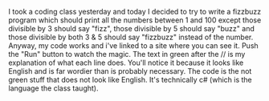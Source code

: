 I took a coding class yesterday and today I decided to try to write a fizzbuzz program which should print all the numbers between 1 and 100 except those divisible by 3 should say "fizz", those divisible by 5 should say "buzz" and those divisible by both 3 & 5 should say "fizzbuzz" instead of the number.
Anyway, my code works and i've linked to a site where you can see it. Push the "Run" button to watch the magic. The text in green after the // is my explanation of what each line does. You'll notice it because it looks like English and is far wordier than is probably necessary. The code is the not green stuff that does not look like English. It's technically c# (which is the language the class taught).
